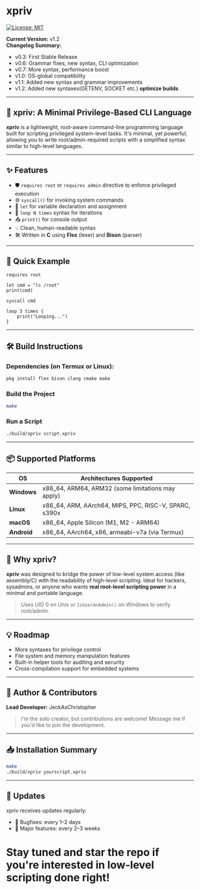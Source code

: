 
# xpriv
[![License: MIT](https://img.shields.io/badge/license-MIT-blue.svg)](LICENSE)

**Current Version:** v1.2  
**Changelog Summary:**
- v0.3: First Stable Release  
- v0.6: Grammar fixes, new syntax, CLI optimization  
- v0.7: More syntax, performance boost  
- v1.0: OS-global compatibility  
- v1.1: Added new syntax and grammar improvements
- v1.2: Added new syntaxes(GETENV, SOCKET etc.) **optimize builds**  
---

## 🔐 xpriv: A Minimal Privilege-Based CLI Language

**xpriv** is a lightweight, root-aware command-line programming language built for scripting privileged system-level tasks. It's minimal, yet powerful, allowing you to write root/admin-required scripts with a simplified syntax similar to high-level languages.

---

## ✨ Features

- 🛡️ `requires root` or `requires admin` directive to enforce privileged execution
- ⚙️ `syscall()` for invoking system commands
- 📝 `let` for variable declaration and assignment
- 🔁 `loop N times` syntax for iterations
- 📤 `print()` for console output
- 💡 Clean, human-readable syntax
- 🛠️ Written in **C** using **Flex** (lexer) and **Bison** (parser)

---

## 🚀 Quick Example

```xpriv
requires root

let cmd = "ls /root"
print(cmd)

syscall cmd

loop 3 times {
    print("Looping...")
}
```

---

## 🛠️ Build Instructions

### Dependencies (on Termux or Linux):
```bash
pkg install flex bison clang cmake make
```

### Build the Project
```bash
make
```

### Run a Script
```bash
./build/xpriv script.xpriv
```

---

## 📦 Supported Platforms

| OS            | Architectures Supported                                  |
|---------------|-----------------------------------------------------------|
| **Windows**   | x86_64, ARM64, ARM32 (some limitations may apply)         |
| **Linux**     | x86_64, ARM, AArch64, MIPS, PPC, RISC-V, SPARC, s390x     |
| **macOS**     | x86_64, Apple Silicon (M1, M2 - ARM64)                    |
| **Android**   | x86_64, AArch64, x86, armeabi-v7a (via Termux)            |

---

## 🤔 Why xpriv?

**xpriv** was designed to bridge the power of low-level system access (like assembly/C) with the readability of high-level scripting. Ideal for hackers, sysadmins, or anyone who wants **real root-level scripting power** in a minimal and portable language.

> Uses UID 0 on Unix or `IsUserAnAdmin()` on Windows to verify root/admin.

---

## 💡 Roadmap

- More syntaxes for privilege control
- File system and memory manipulation features
- Built-in helper tools for auditing and security
- Cross-compilation support for embedded systems

---

## 👤 Author & Contributors

**Lead Developer:** JeckAsChristopher  
> I'm the solo creator, but contributions are welcome! Message me if you'd like to join the development.

---

## 📥 Installation Summary

```bash
make
./build/xpriv yourscript.xpriv
```

---

## 📢 Updates

xpriv receives updates regularly:
- 🐞 Bugfixes: every 1–2 days
- 🚀 Major features: every 2–3 weeks

# Stay tuned and star the repo if you're interested in low-level scripting done right!

